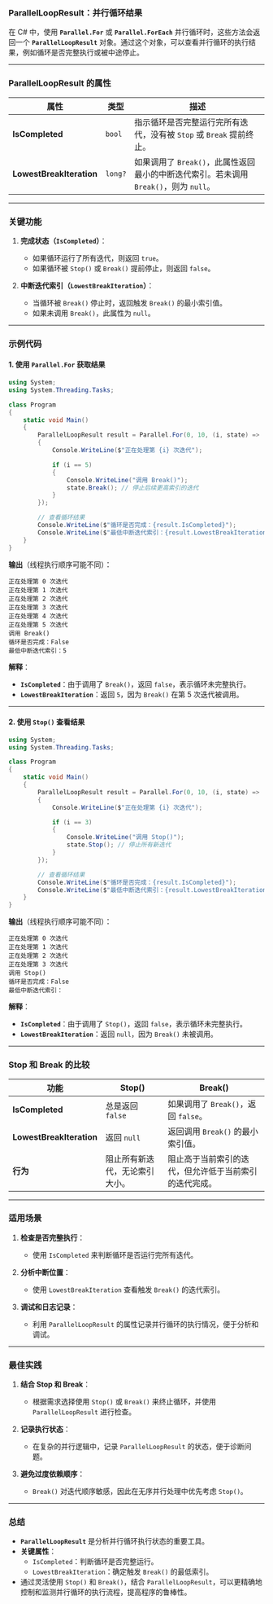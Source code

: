 ### **ParallelLoopResult：并行循环结果**

在 C# 中，使用 **`Parallel.For`** 或 **`Parallel.ForEach`** 并行循环时，这些方法会返回一个 **`ParallelLoopResult`** 对象。通过这个对象，可以查看并行循环的执行结果，例如循环是否完整执行或被中途停止。

---

### **ParallelLoopResult 的属性**

| **属性**                  | **类型**       | **描述**                                              |
|---------------------------|----------------|------------------------------------------------------|
| **IsCompleted**           | `bool`         | 指示循环是否完整运行完所有迭代，没有被 `Stop` 或 `Break` 提前终止。 |
| **LowestBreakIteration**  | `long?`        | 如果调用了 `Break()`，此属性返回最小的中断迭代索引。若未调用 `Break()`，则为 `null`。 |

---

### **关键功能**

1. **完成状态（`IsCompleted`）**：
   - 如果循环运行了所有迭代，则返回 `true`。
   - 如果循环被 `Stop()` 或 `Break()` 提前停止，则返回 `false`。

2. **中断迭代索引（`LowestBreakIteration`）**：
   - 当循环被 `Break()` 停止时，返回触发 `Break()` 的最小索引值。
   - 如果未调用 `Break()`，此属性为 `null`。

---

### **示例代码**

#### **1. 使用 `Parallel.For` 获取结果**

```csharp
using System;
using System.Threading.Tasks;

class Program
{
    static void Main()
    {
        ParallelLoopResult result = Parallel.For(0, 10, (i, state) =>
        {
            Console.WriteLine($"正在处理第 {i} 次迭代");

            if (i == 5)
            {
                Console.WriteLine("调用 Break()");
                state.Break(); // 停止后续更高索引的迭代
            }
        });

        // 查看循环结果
        Console.WriteLine($"循环是否完成：{result.IsCompleted}");
        Console.WriteLine($"最低中断迭代索引：{result.LowestBreakIteration}");
    }
}
```

**输出**（线程执行顺序可能不同）：
```
正在处理第 0 次迭代
正在处理第 1 次迭代
正在处理第 2 次迭代
正在处理第 3 次迭代
正在处理第 4 次迭代
正在处理第 5 次迭代
调用 Break()
循环是否完成：False
最低中断迭代索引：5
```

**解释**：
- **`IsCompleted`**：由于调用了 `Break()`，返回 `false`，表示循环未完整执行。
- **`LowestBreakIteration`**：返回 `5`，因为 `Break()` 在第 5 次迭代被调用。

---

#### **2. 使用 `Stop()` 查看结果**

```csharp
using System;
using System.Threading.Tasks;

class Program
{
    static void Main()
    {
        ParallelLoopResult result = Parallel.For(0, 10, (i, state) =>
        {
            Console.WriteLine($"正在处理第 {i} 次迭代");

            if (i == 3)
            {
                Console.WriteLine("调用 Stop()");
                state.Stop(); // 停止所有新迭代
            }
        });

        // 查看循环结果
        Console.WriteLine($"循环是否完成：{result.IsCompleted}");
        Console.WriteLine($"最低中断迭代索引：{result.LowestBreakIteration}");
    }
}
```

**输出**（线程执行顺序可能不同）：
```
正在处理第 0 次迭代
正在处理第 1 次迭代
正在处理第 2 次迭代
正在处理第 3 次迭代
调用 Stop()
循环是否完成：False
最低中断迭代索引：
```

**解释**：
- **`IsCompleted`**：由于调用了 `Stop()`，返回 `false`，表示循环未完整执行。
- **`LowestBreakIteration`**：返回 `null`，因为 `Break()` 未被调用。

---

### **Stop 和 Break 的比较**

| **功能**                  | **Stop()**                                | **Break()**                               |
|---------------------------|-------------------------------------------|------------------------------------------|
| **IsCompleted**           | 总是返回 `false`                         | 如果调用了 `Break()`，返回 `false`。         |
| **LowestBreakIteration**  | 返回 `null`                              | 返回调用 `Break()` 的最小索引值。             |
| **行为**                  | 阻止所有新迭代，无论索引大小。             | 阻止高于当前索引的迭代，但允许低于当前索引的迭代完成。 |

---

### **适用场景**

1. **检查是否完整执行**：
   - 使用 `IsCompleted` 来判断循环是否运行完所有迭代。
   
2. **分析中断位置**：
   - 使用 `LowestBreakIteration` 查看触发 `Break()` 的迭代索引。

3. **调试和日志记录**：
   - 利用 `ParallelLoopResult` 的属性记录并行循环的执行情况，便于分析和调试。

---

### **最佳实践**

1. **结合 Stop 和 Break**：
   - 根据需求选择使用 `Stop()` 或 `Break()` 来终止循环，并使用 `ParallelLoopResult` 进行检查。

2. **记录执行状态**：
   - 在复杂的并行逻辑中，记录 `ParallelLoopResult` 的状态，便于诊断问题。

3. **避免过度依赖顺序**：
   - `Break()` 对迭代顺序敏感，因此在无序并行处理中优先考虑 `Stop()`。

---

### **总结**

- **`ParallelLoopResult`** 是分析并行循环执行状态的重要工具。
- **关键属性**：
  - `IsCompleted`：判断循环是否完整运行。
  - `LowestBreakIteration`：确定触发 `Break()` 的最低索引。
- 通过灵活使用 `Stop()` 和 `Break()`，结合 `ParallelLoopResult`，可以更精确地控制和监测并行循环的执行流程，提高程序的鲁棒性。
